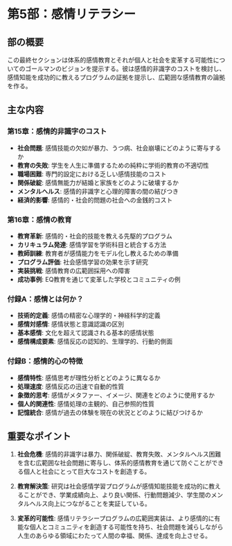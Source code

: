 # 第5部：感情リテラシー

## 部の概要
この最終セクションは体系的感情教育とそれが個人と社会を変革する可能性についてのゴールマンのビジョンを提示する。彼は感情的非識字のコストを検討し、感情知能を成功的に教えるプログラムの証拠を提示し、広範囲な感情教育の論拠を作る。

## 主な内容

### 第15章：感情的非識字のコスト
- **社会問題**: 感情技能の欠如が暴力、うつ病、社会崩壊にどのように寄与するか
- **教育の失敗**: 学生を人生に準備するための純粋に学術的教育の不適切性
- **職場困難**: 専門的設定における乏しい感情技能のコスト
- **関係破綻**: 感情無能力が結婚と家族をどのように破壊するか
- **メンタルヘルス**: 感情的非識字と心理的障害の間の結びつき
- **経済的影響**: 感情的・社会的問題の社会への金銭的コスト

### 第16章：感情の教育
- **教育革新**: 感情的・社会的技能を教える先駆的プログラム
- **カリキュラム発達**: 感情学習を学術科目と統合する方法
- **教師訓練**: 教育者が感情能力をモデル化し教えるための準備
- **プログラム評価**: 社会感情学習の効果を示す研究
- **実装挑戦**: 感情教育の広範囲採用への障害
- **成功事例**: EQ教育を通じて変革した学校とコミュニティの例

### 付録A：感情とは何か？
- **技術的定義**: 感情の精密な心理学的・神経科学的定義
- **感情対感情**: 感情状態と意識認識の区別
- **基本感情**: 文化を超えて認識される基本的感情状態
- **感情構成要素**: 感情反応の認知的、生理学的、行動的側面

### 付録B：感情的心の特徴
- **感情特性**: 感情思考が理性分析とどのように異なるか
- **処理速度**: 感情反応の迅速で自動的性質
- **象徴的思考**: 感情がメタファー、イメージ、関連をどのように使用するか
- **個人的関連性**: 感情処理の主観的、自己参照的性質
- **記憶統合**: 感情が過去の体験を現在の状況とどのように結びつけるか

## 重要なポイント

1. **社会危機**: 感情的非識字は暴力、関係破綻、教育失敗、メンタルヘルス困難を含む広範囲な社会問題に寄与し、体系的感情教育を通じて防ぐことができる個人と社会にとって巨大なコストを創造する。

2. **教育解決策**: 研究は社会感情学習プログラムが感情知能技能を成功的に教えることができ、学業成績向上、より良い関係、行動問題減少、学生間のメンタルヘルス向上につながることを実証している。

3. **変革的可能性**: 感情リテラシープログラムの広範囲実装は、より感情的に有能な個人とコミュニティを創造する可能性を持ち、社会問題を減らしながら人生のあらゆる領域にわたって人間の幸福、関係、達成を向上させる。